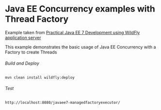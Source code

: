 Java EE Concurrency examples with Thread Factory 
=====================================
Example taken from [Practical Java EE 7 Development using WildFly application server](http://www.itbuzzpress.com/ebooks/java-ee-7-development-on-wildfly.html)

This example demonstrates the basic usage of Java EE Concurrency with a Factory to create Threads
###### Build and Deploy
```shell
mvn clean install wildfly:deploy  
```

###### Test
```shell
http://localhost:8080/javaee7-managedfactoryexecutor/
```
  
